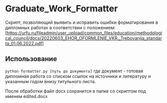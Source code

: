 # Graduate_Work_Formatter

Скрипт, позволяющий выявить и исправить ошибки форматирования в дипломных работах в соответствии с положением: [https://urfu.ru/fileadmin/user_upload/common_files/education/methodological_council/docs/20220603_EHOR_OFORMLENIE_VKR._Trebovanija_standarta_01.06.2022.pdf]

## Использование

```python formatter.py [путь до документа]``` где документ - готовая дипломная работа со списком ссылок на источники и литературу и указанным годом внизу титульного листа.

После обработки файл docx сохранится в папке со скриптом под именем edited.docx
